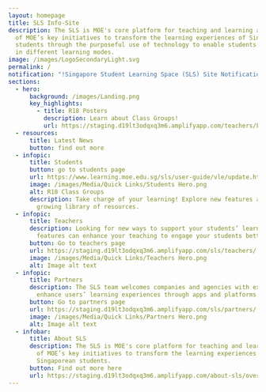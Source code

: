```yaml
---
layout: homepage
title: SLS Info-Site
description: The SLS is MOE's core platform for teaching and learning and is one
  of MOE’s key initiatives to transform the learning experiences of Singaporean
  students through the purposeful use of technology to enable students to engage
  in different learning modes.
image: /images/LogoSecondaryLight.svg
permalink: /
notification: "!Singapore Student Learning Space (SLS) Site Notification"
sections:
  - hero:
      background: /images/Landing.png
      key_highlights:
        - title: R18 Posters
          description: Learn about Class Groups!
          url: https://staging.d19lt3odqxq3m6.amplifyapp.com/teachers/Feature-Highlights/R18posters/
  - resources:
      title: Latest News
      button: find out more
  - infopic:
      title: Students
      button: go to students page
      url: https://www.learning.moe.edu.sg/sls/user-guide/vle/update.html
      image: /images/Media/Quick Links/Students Hero.png
      alt: R18 Class Groups
      description: Take charge of your learning! Explore new features as well as our
        growing library of resources.
  - infopic:
      title: Teachers
      description: Looking for new ways to support your students’ learning? SLS
        features can enhance your teaching to engage your students better!
      button: Go to teachers page
      url: https://staging.d19lt3odqxq3m6.amplifyapp.com/sls/teachers/
      image: /images/Media/Quick Links/Teachers Hero.png
      alt: Image alt text
  - infopic:
      title: Partners
      description: The SLS team welcomes companies and agencies with expertise to
        enhance users’ learning experiences through apps and platforms.
      button: Go to partners page
      url: https://staging.d19lt3odqxq3m6.amplifyapp.com/sls/partners/
      image: /images/Media/Quick Links/Partners Hero.png
      alt: Image alt text
  - infobar:
      title: About SLS
      description: The SLS is MOE's core platform for teaching and learning and is one
        of MOE’s key initiatives to transform the learning experiences of
        Singaporean students.
      button: Find out more here
      url: https://staging.d19lt3odqxq3m6.amplifyapp.com/about-sls/overviewofsls/
---
```


